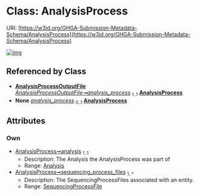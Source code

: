 
# Class: AnalysisProcess




URI: [https://w3id.org/GHGA-Submission-Metadata-Schema/AnalysisProcess](https://w3id.org/GHGA-Submission-Metadata-Schema/AnalysisProcess)


[![img](https://yuml.me/diagram/nofunky;dir:TB/class/[SequencingProcessFile],[AnalysisProcessOutputFile],[SequencingProcessFile]<sequencing_process_files%201..*-%20[AnalysisProcess],[Analysis]<analysis%201..1-++[AnalysisProcess],[AnalysisProcessOutputFile]++-%20analysis_process%201..1>[AnalysisProcess],[AnalysisProcessOutputFile]++-%20analysis_process(i)%200..1>[AnalysisProcess],[Analysis])](https://yuml.me/diagram/nofunky;dir:TB/class/[SequencingProcessFile],[AnalysisProcessOutputFile],[SequencingProcessFile]<sequencing_process_files%201..*-%20[AnalysisProcess],[Analysis]<analysis%201..1-++[AnalysisProcess],[AnalysisProcessOutputFile]++-%20analysis_process%201..1>[AnalysisProcess],[AnalysisProcessOutputFile]++-%20analysis_process(i)%200..1>[AnalysisProcess],[Analysis])

## Referenced by Class

 *  **[AnalysisProcessOutputFile](AnalysisProcessOutputFile.md)** *[AnalysisProcessOutputFile➞analysis_process](AnalysisProcessOutputFile_analysis_process.md)*  <sub>1..1</sub>  **[AnalysisProcess](AnalysisProcess.md)**
 *  **None** *[analysis_process](analysis_process.md)*  <sub>0..1</sub>  **[AnalysisProcess](AnalysisProcess.md)**

## Attributes


### Own

 * [AnalysisProcess➞analysis](AnalysisProcess_analysis.md)  <sub>1..1</sub>
     * Description: The Analysis the AnalysisProcess was part of
     * Range: [Analysis](Analysis.md)
 * [AnalysisProcess➞sequencing_process_files](AnalysisProcess_sequencing_process_files.md)  <sub>1..\*</sub>
     * Description: The SequencingProcessFiles associated with an entity.
     * Range: [SequencingProcessFile](SequencingProcessFile.md)
